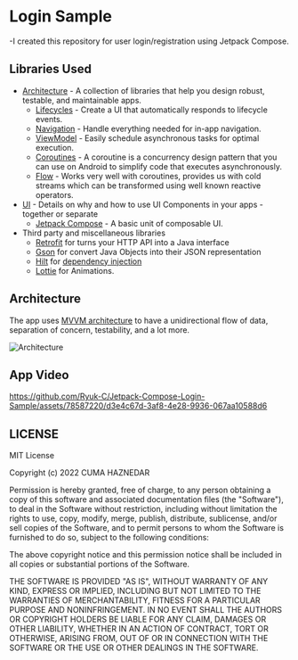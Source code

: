 # Login Sample

-I created this repository for user login/registration using Jetpack Compose.

Libraries Used
--------------
* [Architecture][10] - A collection of libraries that help you design robust, testable, and maintainable apps.
  * [Lifecycles][11] - Create a UI that automatically responds to lifecycle events.
  * [Navigation][12] - Handle everything needed for in-app navigation.
  * [ViewModel][13] - Easily schedule asynchronous tasks for optimal execution.
  * [Coroutines][34] - A coroutine is a concurrency design pattern that you can use on Android to simplify code that executes asynchronously.
  * [Flow][14] - Works very well with coroutines, provides us with cold streams which can be transformed using well known reactive operators.
* [UI][20] - Details on why and how to use UI Components in your apps - together or separate
  * [Jetpack Compose][21] - A basic unit of composable UI.
* Third party and miscellaneous libraries
  * [Retrofit][30] for turns your HTTP API into a Java interface
  * [Gson][31] for convert Java Objects into their JSON representation
  * [Hilt][32] for [dependency injection][33]
  * [Lottie][35] for Animations.


Architecture
--------------
The app uses [MVVM architecture][10] to have a unidirectional flow of data, separation of concern, testability, and a lot more.

![Architecture](https://developer.android.com/topic/libraries/architecture/images/final-architecture.png)

App Video
--------------

https://github.com/Ryuk-C/Jetpack-Compose-Login-Sample/assets/78587220/d3e4c67d-3af8-4e28-9936-067aa10588d6

LICENSE
--------------
MIT License

Copyright (c) 2022 CUMA HAZNEDAR

Permission is hereby granted, free of charge, to any person obtaining a copy of this software and associated documentation files (the "Software"), to deal in the Software without restriction, including without limitation the rights to use, copy, modify, merge, publish, distribute, sublicense, and/or sell copies of the Software, and to permit persons to whom the Software is furnished to do so, subject to the following conditions:

The above copyright notice and this permission notice shall be included in all copies or substantial portions of the Software.

THE SOFTWARE IS PROVIDED "AS IS", WITHOUT WARRANTY OF ANY KIND, EXPRESS OR IMPLIED, INCLUDING BUT NOT LIMITED TO THE WARRANTIES OF MERCHANTABILITY, FITNESS FOR A PARTICULAR PURPOSE AND NONINFRINGEMENT. IN NO EVENT SHALL THE AUTHORS OR COPYRIGHT HOLDERS BE LIABLE FOR ANY CLAIM, DAMAGES OR OTHER LIABILITY, WHETHER IN AN ACTION OF CONTRACT, TORT OR OTHERWISE, ARISING FROM, OUT OF OR IN CONNECTION WITH THE SOFTWARE OR THE USE OR OTHER DEALINGS IN THE SOFTWARE.

[1]: https://www.balldontlie.io/#introduction
[10]: https://developer.android.com/jetpack/compose/architecture
[11]: https://developer.android.com/jetpack/compose/lifecycle
[12]: https://developer.android.com/jetpack/compose/navigation
[13]: https://developer.android.com/jetpack/compose/state#viewmodel-state
[14]: https://kotlinlang.org/docs/flow.html
[15]: https://developer.android.com/training/data-storage/room
[20]: https://developer.android.com/jetpack/compose/tutorial
[21]: https://developer.android.com/jetpack/compose
[30]: https://square.github.io/retrofit/
[31]: https://github.com/google/gson
[32]: https://developer.android.com/training/dependency-injection/hilt-android
[33]: https://developer.android.com/training/dependency-injection
[34]: https://developer.android.com/kotlin/coroutines
[35]: https://github.com/airbnb/lottie-android
